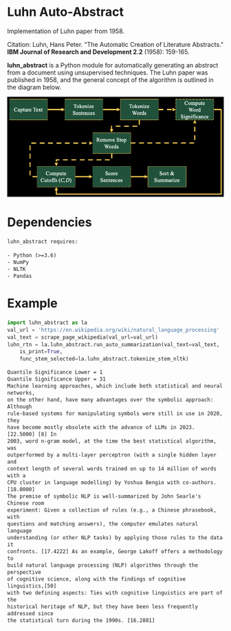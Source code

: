 # Luhn Auto-Abstract
Implementation of Luhn paper from 1958.

Citation:
Luhn, Hans Peter. "The Automatic Creation of Literature Abstracts." __IBM Journal of Research and Development 2.2__ (1958): 159-165.


**luhn_abstract** is a Python module for automatically generating an abstract from a document using unsupervised techniques.  The Luhn paper was published in 1958, and the general concept of the algorithm is outlined in the diagram below.

![algorithm](./images/image_001.png)

# Dependencies
~~~~~~~~~~~~
luhn_abstract requires:

- Python (>=3.6)
- NumPy
- NLTK
- Pandas
~~~~~~~~~~~~

# Example

```python
import luhn_abstract as la
val_url = 'https://en.wikipedia.org/wiki/natural_language_processing'
val_text = scrape_page_wikipedia(val_url=val_url)
luhn_rtn = la.luhn_abstract.run_auto_summarization(val_text=val_text,
	is_print=True,
	func_stem_selected=la.luhn_abstract.tokenize_stem_nltk)
```

```
Quantile Significance Lower = 1
Quantile Significance Upper = 31
Machine learning approaches, which include both statistical and neural networks, 
on the other hand, have many advantages over the symbolic approach:  Although 
rule-based systems for manipulating symbols were still in use in 2020, they 
have become mostly obsolete with the advance of LLMs in 2023. [22.5000] [8] In 
2003, word n-gram model, at the time the best statistical algorithm, was 
outperformed by a multi-layer perceptron (with a single hidden layer and 
context length of several words trained on up to 14 million of words with a 
CPU cluster in language modelling) by Yoshua Bengio with co-authors. [18.0000] 
The premise of symbolic NLP is well-summarized by John Searle's Chinese room 
experiment: Given a collection of rules (e.g., a Chinese phrasebook, with 
questions and matching answers), the computer emulates natural language 
understanding (or other NLP tasks) by applying those rules to the data it 
confronts. [17.4222] As an example, George Lakoff offers a methodology to 
build natural language processing (NLP) algorithms through the perspective 
of cognitive science, along with the findings of cognitive linguistics,[50] 
with two defining aspects: Ties with cognitive linguistics are part of the 
historical heritage of NLP, but they have been less frequently addressed since 
the statistical turn during the 1990s. [16.2881]
```